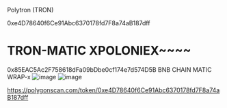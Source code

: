 
Polytron (TRON)

0xe4D78640f6Ce91Abc6370178fd7F8a74aB187dff

# TRON-MATIC XPOLONIEX~~~~
 0x85EAC5Ac2F758618dFa09bDbe0cf174e7d574D5B
BNB CHAIN MATIC WRAP-x
![image](https://user-images.githubusercontent.com/106925214/184560438-0ecb6986-0dcd-42b4-8e66-79e436ed7473.png)
![image](https://user-images.githubusercontent.com/106925214/184560457-6064e68e-a7f5-4ab4-851b-0ac640ebe9f7.png)

https://polygonscan.com/token/0xe4D78640f6Ce91Abc6370178fd7F8a74aB187dff

